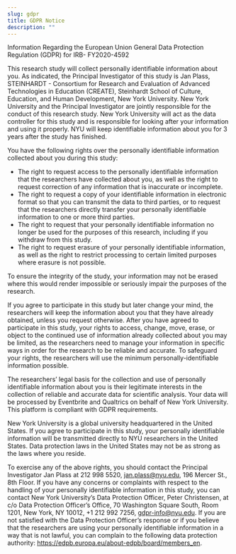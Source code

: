 ```yaml
---
slug: gdpr
title: GDPR Notice
description: ""
---
```

Information Regarding the European Union General Data Protection Regulation (GDPR) for IRB-
FY2020-4592

This research study will collect personally identifiable information about you. As indicated, the Principal Investigator of this study is Jan Plass, STEINHARDT - Consortium for Research and Evaluation of Advanced Technologies in Education (CREATE), Steinhardt School of Culture, Education, and Human Development, New York University. New York University and the Principal Investigator are jointly responsible for the conduct of this research study. New York University will act as the data controller for this study and is responsible for looking after your information and using it properly. NYU will keep identifiable information about you for 3 years after the study has finished.

You have the following rights over the personally identifiable information collected about you during this study:
- The right to request access to the personally identifiable information that the researchers have collected
about you, as well as the right to request correction of any information that is inaccurate or incomplete.
- The right to request a copy of your identifiable information in electronic format so that you can transmit the
data to third parties, or to request that the researchers directly transfer your personally identifiable
information to one or more third parties.
- The right to request that your personally identifiable information no longer be used for the purposes of this
research, including if you withdraw from this study.
- The right to request erasure of your personally identifiable information, as well as the right to restrict
processing to certain limited purposes where erasure is not possible. 

To ensure the integrity of the study, your information may not be erased where this would render impossible or seriously impair the purposes of the
research.

If you agree to participate in this study but later change your mind, the researchers will keep the information about you that they have already obtained, unless you request otherwise. After you have agreed to participate in this study,
your rights to access, change, move, erase, or object to the continued use of information already collected about you may be limited, as the researchers need to manage your information in specific ways in order for the research to be
reliable and accurate. To safeguard your rights, the researchers will use the minimum personally-identifiable information possible.

The researchers’ legal basis for the collection and use of personally identifiable information about you is their legitimate interests in the collection of reliable and accurate data for scientific analysis.
Your data will be processed by Eventbrite and Qualtrics on behalf of New York University. This platform is compliant with GDPR requirements.

New York University is a global university headquartered in the United States. If you agree to participate in this study, your personally identifiable information will be transmitted directly to NYU researchers in the United States. Data
protection laws in the United States may not be as strong as the laws where you reside.

To exercise any of the above rights, you should contact the Principal Investigator Jan Plass at 212 998 5520, jan.plass@nyu.edu, 196 Mercer St., 8th Floor. If you have any concerns or complaints with respect to the handling of
your personally identifiable information in this study, you can contact New York University’s Data Protection Officer, Peter Christensen, at c/o Data Protection Officer’s Office, 70 Washington Square South, Room 1201, New York, NY
10012, +1 212 992 7256, gdpr-info@nyu.edu. If you are not satisfied with the Data Protection Officer’s response or if you believe that the researchers are using your personally identifiable information in a way that is not lawful, you can
complain to the following data protection authority: https://edpb.europa.eu/about-edpb/board/members_en.